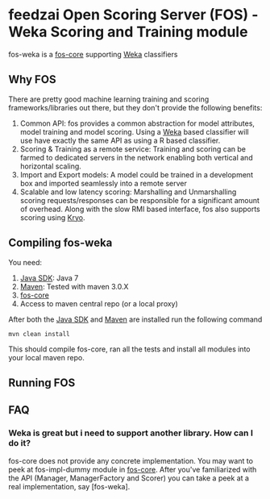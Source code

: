 # feedzai Open Scoring Server (FOS) - Weka Scoring and Training module

fos-weka is a [fos-core] supporting [Weka] classifiers


## Why FOS

There are pretty good machine learning training and scoring frameworks/libraries out there, but they don't provide the
following benefits:

1. Common API: fos provides a common abstraction for model attributes, model training and model scoring. Using a [Weka]
based classifier will use have exactly the same API as using a R based classifier.
1. Scoring & Training as a remote service: Training and scoring can be farmed to dedicated servers in the network
enabling both vertical and horizontal scaling.
1. Import and Export models: A model could be trained in a development box and imported seamlessly into a remote server
1. Scalable and low latency scoring: Marshalling and Unmarshalling scoring requests/responses can be responsible
for a significant amount of overhead. Along with the slow RMI based interface, fos also supports scoring using [Kryo].

## Compiling fos-weka

You need:

1. [Java SDK]: Java 7
1. [Maven]: Tested with maven 3.0.X
1. [fos-core]
1. Access to maven central repo (or a local proxy)

After both the [Java SDK] and [Maven] are installed run the following command

`mvn clean install`

This should compile fos-core, ran all the tests and install all modules into your local maven repo.


## Running FOS


## FAQ

### Weka is great but i need to support another library. How can I do it?
fos-core does not provide any concrete implementation. You may want to peek at fos-impl-dummy module in [fos-core].
After you've familiarized with the API (Manager, ManagerFactory and Scorer) you can take a peek at a real implementation,
say [fos-weka].

[Kryo]: https://github.com/EsotericSoftware/kryo
[fos-r]: https://github.com/feedzai/fos-r
[fos-core]: https://github.com/feedzai/fos-core
[Weka]: http://www.cs.waikato.ac.nz/ml/weka/
[R]: http://www.r-project.org/
[Maven]: http://maven.apache.org/
[Java SDK]: http://www.oracle.com/technetwork/java/javase/downloads/jdk7-downloads-1880260.html



